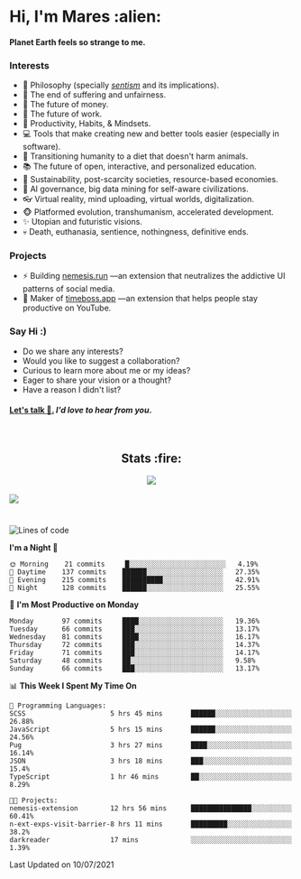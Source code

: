 <h1>Hi, I'm Mares :alien:</h1>

#### Planet Earth feels so strange to me.

### **Interests**

- 🌊 Philosophy (specially [_sentism_][sentismmedium] and its implications).
- 🎯 The end of suffering and unfairness.
- 💸 The future of money.
- 💼 The future of work.
- 🧠 Productivity, Habits, & Mindsets.
- 💻 Tools that make creating new and better tools easier (especially in software).
- 🥗 Transitioning humanity to a diet that doesn't harm animals.
- 📚 The future of open, interactive, and personalized education.
- 🌱 Sustainability, post-scarcity societies, resource-based economies.
- 🤖 AI governance, big data mining for self-aware civilizations.
- 👓 Virtual reality, mind uploading, virtual worlds, digitalization.
- 🐵 Platformed evolution, transhumanism, accelerated development.
- ✨ Utopian and futuristic visions.
- 💀 Death, euthanasia, sentience, nothingness, definitive ends.


### **Projects**

- ⚡ Building [nemesis.run](https://nemesis.run) —an extension that neutralizes the addictive UI patterns of social media.
- 💎 Maker of [timeboss.app](https://timeboss.app) —an extension that helps people stay productive on YouTube.


### **Say Hi :)**

- Do we share any interests?
- Would you like to suggest a collaboration?
- Curious to learn more about me or my ideas?
- Eager to share your vision or a thought?
- Have a reason I didn't list?

#### [Let's talk :wave:.](mailto:mareszhar@gmail.com) _I'd love to hear from you_.

[sentismmedium]: https://medium.com/@mareszhar/born-a-prisoner-a-reflection-about-life-its-struggles-and-a-plan-to-escape-d8566ce9b026

<br>

<h2 align="center">Stats :fire:</h2>

<div align="center">
  <img src="https://github-readme-streak-stats.herokuapp.com?user=mareszhar&theme=black-ice&hide_border=true&stroke=FFFFFF15&ring=DF8FFE&fire=DF8FFE&currStreakLabel=DF8FFE&background=1A232A&currStreakNum=86FFAB&dates=B1AAB3FF">
</div>

<br>

<img src="https://activity-graph.herokuapp.com/graph?username=mareszhar&theme=nord&bg_color=00000000&color=979797&line=DF8FFE&point=00000000&area=true&hide_border=true">

<br>

<h1></h1>

<!--START_SECTION:waka-->
![Lines of code](https://img.shields.io/badge/From%20Hello%20World%20I%27ve%20Written-106487%20lines%20of%20code-blue)

**I'm a Night 🦉** 

```text
🌞 Morning    21 commits     █░░░░░░░░░░░░░░░░░░░░░░░░   4.19% 
🌆 Daytime    137 commits    ██████░░░░░░░░░░░░░░░░░░░   27.35% 
🌃 Evening    215 commits    ██████████░░░░░░░░░░░░░░░   42.91% 
🌙 Night      128 commits    ██████░░░░░░░░░░░░░░░░░░░   25.55%

```
📅 **I'm Most Productive on Monday** 

```text
Monday       97 commits     ████░░░░░░░░░░░░░░░░░░░░░   19.36% 
Tuesday      66 commits     ███░░░░░░░░░░░░░░░░░░░░░░   13.17% 
Wednesday    81 commits     ████░░░░░░░░░░░░░░░░░░░░░   16.17% 
Thursday     72 commits     ███░░░░░░░░░░░░░░░░░░░░░░   14.37% 
Friday       71 commits     ███░░░░░░░░░░░░░░░░░░░░░░   14.17% 
Saturday     48 commits     ██░░░░░░░░░░░░░░░░░░░░░░░   9.58% 
Sunday       66 commits     ███░░░░░░░░░░░░░░░░░░░░░░   13.17%

```


📊 **This Week I Spent My Time On** 

```text
💬 Programming Languages: 
SCSS                     5 hrs 45 mins       ██████░░░░░░░░░░░░░░░░░░░   26.88% 
JavaScript               5 hrs 15 mins       ██████░░░░░░░░░░░░░░░░░░░   24.56% 
Pug                      3 hrs 27 mins       ████░░░░░░░░░░░░░░░░░░░░░   16.14% 
JSON                     3 hrs 18 mins       ███░░░░░░░░░░░░░░░░░░░░░░   15.4% 
TypeScript               1 hr 46 mins        ██░░░░░░░░░░░░░░░░░░░░░░░   8.29%

🐱‍💻 Projects: 
nemesis-extension        12 hrs 56 mins      ███████████████░░░░░░░░░░   60.41% 
n-ext-exps-visit-barrier-8 hrs 11 mins       █████████░░░░░░░░░░░░░░░░   38.2% 
darkreader               17 mins             ░░░░░░░░░░░░░░░░░░░░░░░░░   1.39%

```


 Last Updated on 10/07/2021
<!--END_SECTION:waka-->

